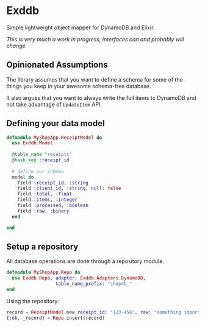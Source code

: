 Exddb
=====

Simple lightweight object mapper for DynamoDB and Elixir.

*This is very much a work in progress, interfaces can and probably will change.*

Opinionated Assumptions
-----------------------

The library assumes that you want to define a schema for some of the things you keep in your
awesome schema-free database.

It also argues that you want to always write the full items to DynamoDB and not take advantage of 
`UpdateItem` API.


Defining your data model
-------------------------

```elixir
defmodule MyShopApp.ReceiptModel do
  use Exddb.Model
  
  @table_name "receipts"
  @hash_key :receipt_id
  
  # define our schema
  model do
    field :receipt_id, :string
    field :client_id, :string, null: false
    field :total, :float
    field :items, :integer
    field :processed, :boolean
    field :raw, :binary
  end

end
```

Setup a repository
-------------------------
All database operations are done through a repository module.
```elixir
defmodule MyShopApp.Repo do
  use Exddb.Repo, adapter: Exddb.Adapters.DynamoDB,
                  table_name_prefix: "shopdb_"
end
```
Using the repository:
```elixir
record = ReceiptModel.new receipt_id: "123-456", raw: "something important", processed: true
{:ok, _record} = Repo.insert(record)
```

